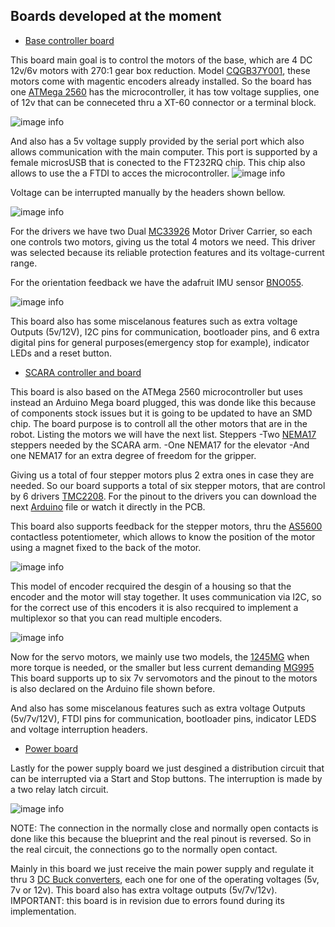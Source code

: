 ## Boards developed at the moment

- [Base controller board](https://oshwlab.com/joseacisnerosm1/homebase-atmega2560)

This board main goal is to control the motors of the base, which are 4 DC 12v/6v motors with 270:1 gear box reduction. Model [CQGB37Y001](http://www.cqrobot.wiki/index.php/Metal_DC_Geared_Motor_w/Encoder_CQGB37Y001), these motors come with magentic encoders already installed.
So the board has one [ATMega 2560](https://ww1.microchip.com/downloads/en/devicedoc/atmel-2549-8-bit-avr-microcontroller-atmega640-1280-1281-2560-2561_datasheet.pdf) has the microcontroller, it has tow voltage supplies, one of 12v that can be conneceted thru a XT-60 connector or a terminal block.

![image info](../../../../assets/home/HomeElectronicsControl/BaseConector.png)

And also has a 5v voltage supply provided by the serial port which also allows communication with the main computer. This port is supported by a female microsUSB that is conected to the FT232RQ chip. This chip also allows to use the a FTDI to acces the microcontroller.
![image info](../../../../assets/home/HomeElectronicsControl/BaseCommunication.png)

Voltage can be interrupted manually by the headers shown bellow.

![image info](../../../../assets/home/HomeElectronicsControl/BaseInterruptors.png)

For the drivers we have two Dual [MC33926](https://www.pololu.com/product/1213) Motor Driver Carrier, so each one controls two motors, giving us the total 4 motors we need. This driver was selected because its reliable protection features and its voltage-current range. 

For the orientation feedback we have the adafruit IMU sensor [BNO055](https://learn.adafruit.com/adafruit-bno055-absolute-orientation-sensor/overview).

![image info](../../../../assets/home/HomeElectronicsControl/BaseIMU.png)


This board also has some miscelanous features such as extra voltage Outputs (5v/12V), I2C pins for communication, bootloader pins, and 6 extra digital pins for general purposes(emergency stop for example), indicator LEDs and a reset button.


- [SCARA controller and board](https://easyeda.com/a00831510/brazo_home_arduinomega)

This board is also based on the ATMega 2560 microcontroller but uses instead an Arduino Mega board plugged, this was donde like this because of components stock issues but it is going to be updated to have an SMD chip.
The board purpose is to controll all the other motors that are in the robot. Listing the motors we will have the next list.
Steppers
-Two [NEMA17](https://www.cytron.io/p-nema-17hs4401-bipolar-stepper-motor) steppers needed by the SCARA arm.
-One NEMA17 for the elevator
-And one NEMA17 for an extra degree of freedom for the gripper.

Giving us a total of four stepper motors plus 2 extra ones in case they are needed. So our board supports a total of six stepper motors, that are control by 6 drivers [TMC2208](https://www.trinamic.com/products/integrated-circuits/details/tmc2208-la/).
For the pinout to the drivers you can download the next [Arduino](stepperPruebas.ino) file or watch it directly in the PCB.

This board also supports feedback for the stepper motors, thru the [AS5600](https://pdf1.alldatasheet.com/datasheet-pdf/view/621657/AMSCO/AS5600.html) contactless potentiometer, which allows to know the position of the motor using a magnet fixed to the back of the motor. 

![image info](../../../../assets/home/HomeElectronicsControl/NEMAS.png)


This model of encoder recquired the desgin of a housing so that the encoder and the motor will stay together. It uses communication via I2C, so for the correct use of this encoders it is also recquired to implement a multiplexor so that you can read multiple encoders. 

![image info](../../../../assets/home/HomeElectronicsControl/Encoders.png)

Now for the servo motors, we mainly use two models, the [1245MG](https://www.pololu.com/file/0J706/HD-1235MG.pdf) when more torque is needed, or the smaller but less current demanding [MG995](https://pdf1.alldatasheet.com/datasheet-pdf/view/1132435/ETC2/MG995.html)
This board supports up to six 7v servomotors and the pinout to the motors is also declared on the Arduino file shown before.

And also has some miscelanous features such as extra voltage Outputs (5v/7v/12V), FTDI pins for communication, bootloader pins, indicator LEDS and voltage interruption headers.


- [Power board](https://oshwlab.com/a00830708/placaalimentacioncopia)

Lastly for the power supply board we just desgined a distribution circuit that can be interrupted via a Start and Stop buttons. The interruption is made by a two relay latch circuit.

![image info](../../../../assets/home/HomeElectronicsControl/Powe1.png)

NOTE: The connection in the normally close and normally open  contacts is done like this because the blueprint and the real pinout is reversed. So in the real circuit, the connections go to the normally open contact.

Mainly in this board we just receive the main power supply and regulate it thru 3 [DC Buck converters](https://rees52.com/300w-dc-buck-converter-power-module-output-adjustable-20a-max-dc-dc-6-40v-step-down-to-12-36v-rs1831-2306-buck-converter/), each one for one of the operating voltages (5v, 7v or 12v). This board also has extra voltage outputs (5v/7v/12v).
 IMPORTANT: this board is in revision due to errors found during its implementation.